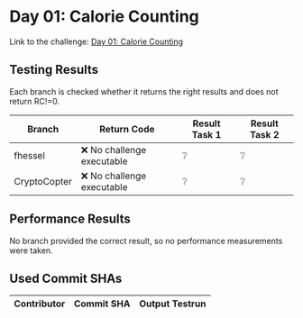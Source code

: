 # Day 01: Calorie Counting

Link to the challenge: [Day 01: Calorie Counting](https://adventofcode.com/2022/day/1)

## Testing Results

Each branch is checked whether it returns the right results and does not return RC!=0.

| Branch | Return Code | Result Task 1 | Result Task 2 |
| ------ | ----------- | ------------- | ------------- |
| fhessel | ❌ No challenge executable | ❔ | ❔ |
| CryptoCopter | ❌ No challenge executable | ❔ | ❔ |

## Performance Results

No branch provided the correct result, so no performance measurements were taken.

## Used Commit SHAs

| Contributor | Commit SHA | Output Testrun |
| ----------- | ---------- | -------------- |


